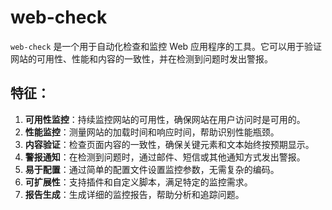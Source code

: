 # web-check

`web-check` 是一个用于自动化检查和监控 Web 应用程序的工具。它可以用于验证网站的可用性、性能和内容的一致性，并在检测到问题时发出警报。

## 特征：

1. **可用性监控**：持续监控网站的可用性，确保网站在用户访问时是可用的。
2. **性能监控**：测量网站的加载时间和响应时间，帮助识别性能瓶颈。
3. **内容验证**：检查页面内容的一致性，确保关键元素和文本始终按预期显示。
4. **警报通知**：在检测到问题时，通过邮件、短信或其他通知方式发出警报。
5. **易于配置**：通过简单的配置文件设置监控参数，无需复杂的编码。
6. **可扩展性**：支持插件和自定义脚本，满足特定的监控需求。
7. **报告生成**：生成详细的监控报告，帮助分析和追踪问题。
